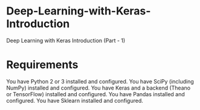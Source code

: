 # Deep-Learning-with-Keras-Introduction
Deep Learning with Keras Introduction  (Part - 1)

# Requirements

You have Python 2 or 3 installed and configured.
You have SciPy (including NumPy) installed and configured.
You have Keras and a backend (Theano or TensorFlow) installed and configured.
You have Pandas installed and configured.
You have Sklearn installed and configured.
